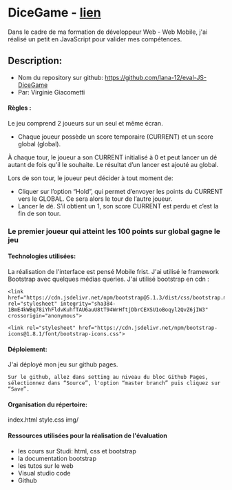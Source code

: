 # DiceGame -  [lien](https://lana-12.github.io/eval-JS-DiceGame/)

Dans le cadre de ma formation de développeur Web - Web Mobile, j'ai réalisé un petit en JavaScript pour valider mes compétences.

## Description: 
+ Nom du repository sur github: https://github.com/lana-12/eval-JS-DiceGame
+ Par: Virginie Giacometti

#### Règles :
  Le jeu comprend 2 joueurs sur un seul et même écran. 
  + Chaque joueur possède un score temporaire (CURRENT) et un score global (global).

À chaque tour, le joueur a son CURRENT initialisé à 0 et peut lancer un dé autant de fois qu'il le souhaite. Le résultat d’un lancer est ajouté au global. 

Lors de son tour, le joueur peut décider à tout moment de:
  + Cliquer sur l’option “Hold”, qui permet d’envoyer les points du CURRENT vers le GLOBAL. Ce sera alors le tour de l’autre joueur.
  + Lancer le dé. S’il obtient un 1, son score CURRENT est perdu et c’est la fin de son tour.

### Le premier joueur qui atteint les 100 points sur global gagne le jeu


#### Technologies utilisées:
La réalisation de l'interface est pensé Mobile frist. J'ai utilisé le framework Bootstrap avec quelques médias queries. J'ai utilisé bootstrap en cdn :

  <!-- Bootstrap -->
    <link href="https://cdn.jsdelivr.net/npm/bootstrap@5.1.3/dist/css/bootstrap.min.css" rel="stylesheet" integrity="sha384-1BmE4kWBq78iYhFldvKuhfTAU6auU8tT94WrHftjDbrCEXSU1oBoqyl2QvZ6jIW3" crossorigin="anonymous">


  <!-- Icone -->
    <link rel="stylesheet" href="https://cdn.jsdelivr.net/npm/bootstrap-icons@1.8.1/font/bootstrap-icons.css">


#### Déploiement:
J'ai déployé mon jeu sur github pages.

```
Sur le github, allez dans setting au niveau du bloc Github Pages, sélectionnez dans “Source”, l'option “master branch” puis cliquez sur “Save”.
```


#### Organisation du répertoire:
  index.html
  style.css
  img/


#### Ressources utilisées pour la réalisation de l'évaluation
  - les cours sur Studi: html, css et bootstrap
  - la documentation bootstrap
  - les tutos sur le web
  - Visual studio code
  - Github




